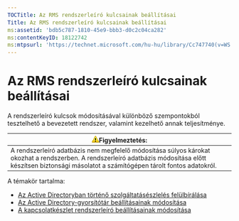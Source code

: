```yaml
---
TOCTitle: Az RMS rendszerleíró kulcsainak beállításai
Title: Az RMS rendszerleíró kulcsainak beállításai
ms:assetid: 'bdb5c787-1810-45e9-bbb3-d0c2c04ca282'
ms:contentKeyID: 18122742
ms:mtpsurl: 'https://technet.microsoft.com/hu-hu/library/Cc747740(v=WS.10)'
---
```


Az RMS rendszerleíró kulcsainak beállításai
===========================================

A rendszerleíró kulcsok módosításával különböző szempontokból tesztelhető a bevezetett rendszer, valamint kezelhető annak teljesítménye.

| ![](images/Cc747740.Caution(WS.10).gif)Figyelmeztetés:                                                                                                                        |
|------------------------------------------------------------------------------------------------------------------------------------------------------------------------------------------------------------|
| A rendszerleíró adatbázis nem megfelelő módosítása súlyos károkat okozhat a rendszerben. A rendszerleíró adatbázis módosítása előtt készítsen biztonsági másolatot a számítógépen tárolt fontos adatokról. |

A témakör tartalma:

-   [Az Active Directoryban történő szolgáltatásészlelés felülbírálása](https://technet.microsoft.com/9d97e7fb-5b05-4853-ad7b-6cc82b9729f0)
-   [Az Active Directory-gyorsítótár beállításainak módosítása](https://technet.microsoft.com/8789a7a5-2065-4fae-9104-e0a70f1f2fb6)
-   [A kapcsolatkészlet rendszerleíró beállításainak módosítása](https://technet.microsoft.com/c61d91db-a1ad-4ca5-a492-015da629afbc)
